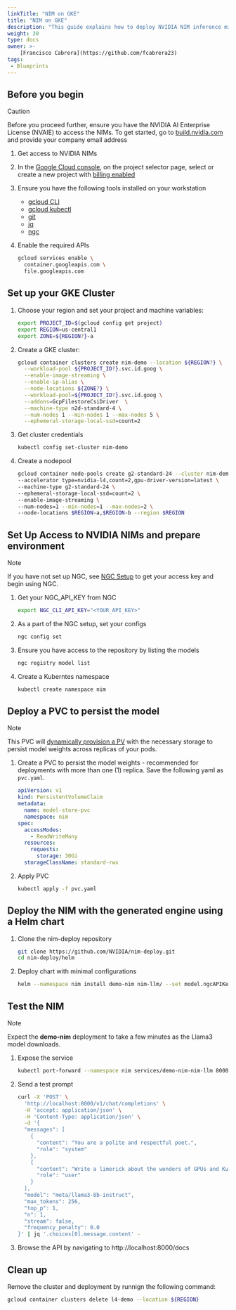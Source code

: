 ```yaml
---
linkTitle: "NIM on GKE"
title: "NIM on GKE"
description: "This guide explains how to deploy NVIDIA NIM inference microservices on a Google Kubernetes Engine (GKE) cluster, requiring an NVIDIA AI Enterprise License for access to the models. It details the process of setting up a GKE cluster with GPU-enabled nodes, configuring access to the NVIDIA NGC registry, and deploying a NIM using a Helm chart with persistent storage. Finally, it demonstrates how to test the deployed NIM service by sending a sample prompt and verifying the response, ensuring the inference microservice is functioning correctly."
weight: 30
type: docs
owner: >-
    [Francisco Cabrera](https://github.com/fcabrera23)
tags:
 - Blueprints
---
```

## Before you begin

> [!CAUTION]
> Before you proceed further, ensure you have the NVIDIA AI Enterprise License (NVAIE) to access the NIMs.  To get started, go to [build.nvidia.com](https://build.nvidia.com/explore/discover?signin=true) and provide your company email address

1. Get access to NVIDIA NIMs

2. In the [Google Cloud console](https://console.cloud.google.com), on the project selector page, select or create a new project with [billing enabled](https://cloud.google.com/billing/docs/how-to/verify-billing-enabled#console)

3. Ensure you have the following tools installed on your workstation
   * [gcloud CLI](https://cloud.google.com/sdk/docs/install)
   * [gcloud kubectl](https://cloud.google.com/kubernetes-engine/docs/how-to/cluster-access-for-kubectl#install_kubectl)
   * [git](https://git-scm.com/book/en/v2/Getting-Started-Installing-Git)
   * [jq](https://jqlang.github.io/jq/)
   * [ngc](https://ngc.nvidia.com/setup)

4. Enable the required APIs
   ```bash
   gcloud services enable \
     container.googleapis.com \
     file.googleapis.com
   ```

## Set up your GKE Cluster

1. Choose your region and set your project and machine variables:
	```bash
	export PROJECT_ID=$(gcloud config get project)
	export REGION=us-central1
	export ZONE=${REGION?}-a
	```	


1. Create a GKE cluster:
	```bash
	gcloud container clusters create nim-demo --location ${REGION?} \
	  --workload-pool ${PROJECT_ID?}.svc.id.goog \
	  --enable-image-streaming \
	  --enable-ip-alias \
	  --node-locations ${ZONE?} \
	  --workload-pool=${PROJECT_ID?}.svc.id.goog \
	  --addons=GcpFilestoreCsiDriver  \
	  --machine-type n2d-standard-4 \
	  --num-nodes 1 --min-nodes 1 --max-nodes 5 \
	  --ephemeral-storage-local-ssd=count=2
	```

1. Get cluster credentials
   ```bash
   kubectl config set-cluster nim-demo
   ```

1. Create a nodepool
	```bash
	gcloud container node-pools create g2-standard-24 --cluster nim-demo \
  	--accelerator type=nvidia-l4,count=2,gpu-driver-version=latest \
 	--machine-type g2-standard-24 \
 	--ephemeral-storage-local-ssd=count=2 \
 	--enable-image-streaming \
	--num-nodes=1 --min-nodes=1 --max-nodes=2 \
 	--node-locations $REGION-a,$REGION-b --region $REGION
	```

## Set Up Access to NVIDIA NIMs and prepare environment

> [!NOTE]
> If you have not set up NGC, see [NGC Setup](https://ngc.nvidia.com/setup) to get your access key and begin using NGC.

1. Get your NGC_API_KEY from NGC
   ```bash
   export NGC_CLI_API_KEY="<YOUR_API_KEY>"
   ```	

2. As a part of the NGC setup, set your configs
	```bash
	ngc config set
	```

3. Ensure you have access to the repository by listing the models
	```bash
	ngc registry model list
	```

4. Create a Kuberntes namespace
	```bash
	kubectl create namespace nim
	```

## Deploy a PVC to persist the model
> [!NOTE]
> This PVC will [dynamically provision a PV](https://cloud.google.com/kubernetes-engine/docs/concepts/persistent-volumes#dynamic_provisioning) with the necessary storage to persist model weights across replicas of your pods.

1. Create a PVC to persist the model weights - recommended for deployments with more than one (1) replica.  Save the following yaml as `pvc.yaml`.
	```yaml
	apiVersion: v1
	kind: PersistentVolumeClaim
	metadata:
	  name: model-store-pvc
	  namespace: nim
	spec:
	  accessModes:
	    - ReadWriteMany
	  resources:
	    requests:
	      storage: 30Gi
	  storageClassName: standard-rwx
	```

2. Apply PVC
	```bash
	kubectl apply -f pvc.yaml
	```
	
## Deploy the NIM with the generated engine using a Helm chart

1. Clone the nim-deploy repository
	```bash
	git clone https://github.com/NVIDIA/nim-deploy.git
	cd nim-deploy/helm
	```

2. Deploy chart with minimal configurations
	```bash
	helm --namespace nim install demo-nim nim-llm/ --set model.ngcAPIKey=$NGC_CLI_API_KEY --set persistence.enabled=true --set persistence.existingClaim=model-store-pvc
	```

## Test the NIM

>[!NOTE]
> Expect the **demo-nim** deployment to take a few minutes as the Llama3 model downloads.

1. Expose the service
	```bash
	kubectl port-forward --namespace nim services/demo-nim-nim-llm 8000
	```

2. Send a test prompt
	```bash
	curl -X 'POST' \
	  'http://localhost:8000/v1/chat/completions' \
	  -H 'accept: application/json' \
	  -H 'Content-Type: application/json' \
	  -d '{
	  "messages": [
	    {
	      "content": "You are a polite and respectful poet.",
	      "role": "system"
	    },
	    {
	      "content": "Write a limerick about the wonders of GPUs and Kubernetes?",
	      "role": "user"
	    }
	  ],
	  "model": "meta/llama3-8b-instruct",
	  "max_tokens": 256,
	  "top_p": 1,
	  "n": 1,
	  "stream": false,
	  "frequency_penalty": 0.0
	}' | jq '.choices[0].message.content' -
	```

3. Browse the API by navigating to http://localhost:8000/docs

## Clean up

Remove the cluster and deployment by runnign the following command:
```bash
gcloud container clusters delete l4-demo --location ${REGION} 
```
